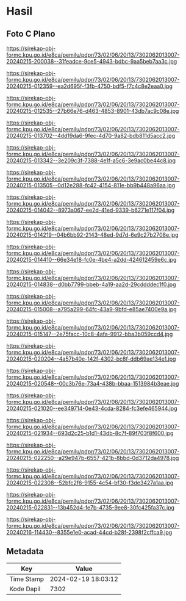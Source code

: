# Hasil

## Foto C Plano

https://sirekap-obj-formc.kpu.go.id/e8ca/pemilu/pdpr/73/02/06/20/13/7302062013007-20240215-200038--31feadce-9ce5-4943-bdbc-9aa5beb7aa3c.jpg

https://sirekap-obj-formc.kpu.go.id/e8ca/pemilu/pdpr/73/02/06/20/13/7302062013007-20240215-012359--ea2d695f-f3fb-4750-bdf5-f7c4c8e2eaa0.jpg

https://sirekap-obj-formc.kpu.go.id/e8ca/pemilu/pdpr/73/02/06/20/13/7302062013007-20240215-012535--27b66e76-d463-4853-8901-43db7ac9c08e.jpg

https://sirekap-obj-formc.kpu.go.id/e8ca/pemilu/pdpr/73/02/06/20/13/7302062013007-20240215-013702--4dd19da6-9fec-4d70-9a82-bdb811d5acc2.jpg

https://sirekap-obj-formc.kpu.go.id/e8ca/pemilu/pdpr/73/02/06/20/13/7302062013007-20240215-013342--3e209c3f-7388-4e1f-a5c6-3e9ac0be44c8.jpg

https://sirekap-obj-formc.kpu.go.id/e8ca/pemilu/pdpr/73/02/06/20/13/7302062013007-20240215-013505--0d12e288-fc42-4154-811e-bb9b448a96aa.jpg

https://sirekap-obj-formc.kpu.go.id/e8ca/pemilu/pdpr/73/02/06/20/13/7302062013007-20240215-014042--8973a067-ee2d-41ed-9339-b6271e117f04.jpg

https://sirekap-obj-formc.kpu.go.id/e8ca/pemilu/pdpr/73/02/06/20/13/7302062013007-20240215-014219--04b6bb92-2143-48ed-9d7d-6e9c27b2708e.jpg

https://sirekap-obj-formc.kpu.go.id/e8ca/pemilu/pdpr/73/02/06/20/13/7302062013007-20240215-014410--66e34e18-fc0e-4be4-a2dd-424612459e6c.jpg

https://sirekap-obj-formc.kpu.go.id/e8ca/pemilu/pdpr/73/02/06/20/13/7302062013007-20240215-014838--d0bb7799-bbeb-4a19-aa2d-29cddddec1f0.jpg

https://sirekap-obj-formc.kpu.go.id/e8ca/pemilu/pdpr/73/02/06/20/13/7302062013007-20240215-015008--a795a299-64fc-43a9-9bfd-e85ae7400e9a.jpg

https://sirekap-obj-formc.kpu.go.id/e8ca/pemilu/pdpr/73/02/06/20/13/7302062013007-20240215-015147--2e75facc-10c8-4afa-9912-bba3b059ccd4.jpg

https://sirekap-obj-formc.kpu.go.id/e8ca/pemilu/pdpr/73/02/06/20/13/7302062013007-20240215-020204--4a57b40e-142f-4302-bc8f-ddb69ae134e1.jpg

https://sirekap-obj-formc.kpu.go.id/e8ca/pemilu/pdpr/73/02/06/20/13/7302062013007-20240215-020548--00c3b76e-73a4-438b-bbaa-1513984b3eae.jpg

https://sirekap-obj-formc.kpu.go.id/e8ca/pemilu/pdpr/73/02/06/20/13/7302062013007-20240215-021020--ee349714-0e43-4cda-8284-fc3efe465944.jpg

https://sirekap-obj-formc.kpu.go.id/e8ca/pemilu/pdpr/73/02/06/20/13/7302062013007-20240215-021934--693d2c25-b1d1-43db-8c7f-89f703f8f600.jpg

https://sirekap-obj-formc.kpu.go.id/e8ca/pemilu/pdpr/73/02/06/20/13/7302062013007-20240215-022250--a29e947b-6557-421b-8bbd-0d3712da4978.jpg

https://sirekap-obj-formc.kpu.go.id/e8ca/pemilu/pdpr/73/02/06/20/13/7302062013007-20240215-022308--52bfc2f6-9155-4c54-bf30-f3de3427a1aa.jpg

https://sirekap-obj-formc.kpu.go.id/e8ca/pemilu/pdpr/73/02/06/20/13/7302062013007-20240215-022831--13b452d4-fe7b-4735-9ee8-30fc425fa37c.jpg

https://sirekap-obj-formc.kpu.go.id/e8ca/pemilu/pdpr/73/02/06/20/13/7302062013007-20240216-114430--8355e1e0-acad-44cd-b28f-2398f2cffca9.jpg


## Metadata

| Key        | Value               |
| ---------- | ------------------- |
| Time Stamp | 2024-02-19 18:03:12 |
| Kode Dapil | 7302                |




